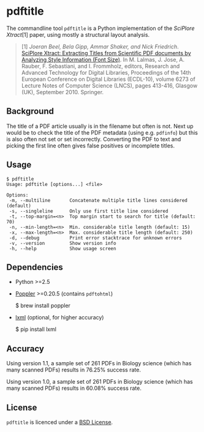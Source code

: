 # pdftitle

The commandline tool `pdftitle` is a Python implementation of the
*SciPlore Xtract*[1] paper, using mostly a structural layout analysis.

> [1] *Joeran Beel, Bela Gipp, Ammar Shaker, and Nick Friedrich*.
> [SciPlore Xtract: Extracting Titles from Scientific PDF documents by Analyzing
> Style Information (Font Size)](http://docear.org/papers/SciPlore%20Xtract%20--%20Extracting%20Titles%20from%20Scientific%20PDF%20Documents%20by%20Analyzing%20Style%20Information%20%28Font%20Size%29-preprint.pdf).
> In M. Lalmas, J. Jose, A. Rauber, F. Sebastiani, and I. Frommholz, editors,
> Research and Advanced Technology for Digital Libraries, Proceedings of the
> 14th European Conference on Digital Libraries (ECDL-10), volume 6273 of
> Lecture Notes of Computer Science (LNCS), pages 413-416, Glasgow (UK),
> September 2010. Springer.

## Background

The title of a PDF article usually is in the filename but often is not. Next up
would be to check the title of the PDF metadata (using e.g. `pdfinfo`) but this
is also often not set or set incorrectly. Converting the PDF to text and picking
the first line often gives false positives or incomplete titles.

## Usage

    $ pdftitle
    Usage: pdftitle [options...] <file>
    
    Options:
     -m, --multiline       Concatenate multiple title lines considered (default)
     -s, --singleline      Only use first title line considered
     -t, --top-margin=<n>  Top margin start to search for title (default: 70)
     -n, --min-length=<n>  Min. considerable title length (default: 15)
     -x, --max-length=<n>  Max. considerable title length (default: 250)
     -d, --debug           Print error stacktrace for unknown errors
     -v, --version         Show version info
     -h, --help            Show usage screen

## Dependencies

  * Python >=2.5
  * [Poppler](http://poppler.freedesktop.org/) >=0.20.5 (contains `pdftohtml`)

      $ brew install poppler
  
  * [lxml](http://lxml.de/) (optional, for higher accuracy)

      $ pip install lxml


## Accuracy

Using version 1.1, a sample set of 261 PDFs in Biology science (which has many
scanned PDFs) results in 76.25% success rate.

Using version 1.0, a sample set of 261 PDFs in Biology science (which has many
scanned PDFs) results in 60.08% success rate.

## License

`pdftitle` is licenced under a
[BSD License](https://github.com/djui/pdftitle/blob/master/LICENSE).
